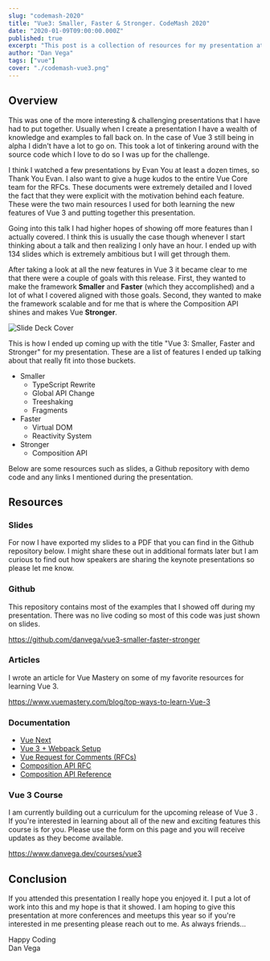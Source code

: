 ```yaml
---
slug: "codemash-2020"
title: "Vue3: Smaller, Faster & Stronger. CodeMash 2020"
date: "2020-01-09T09:00:00.000Z"
published: true
excerpt: "This post is a collection of resources for my presentation at CodeMash 2020."
author: "Dan Vega"
tags: ["vue"]
cover: "./codemash-vue3.png"
---
```


## Overview

This was one of the more interesting & challenging presentations that I have had to put together. Usually when I create a presentation I have a wealth of knowledge and examples to fall back on. In the case of Vue 3 still being in alpha I didn't have a lot to go on. This took a lot of tinkering around with the source code which I love to do so I was up for the challenge.

I think I watched a few presentations by Evan You at least a dozen times, so Thank You Evan. I also want to give a huge kudos to the entire Vue Core team for the RFCs. These documents were extremely detailed and I loved the fact that they were explicit with the motivation behind each feature. These were the two main resources I used for both learning the new features of Vue 3 and putting together this presentation.

Going into this talk I had higher hopes of showing off more features than I actually covered. I think this is usually the case though whenever I start thinking about a talk and then realizing I only have an hour. I ended up with 134 slides which is extremely ambitious but I will get through them.

After taking a look at all the new features in Vue 3 it became clear to me that there were a couple of goals with this release. First, they wanted to make the framework **Smaller** and **Faster** (which they accomplished) and a lot of what I covered aligned with those goals. Second, they wanted to make the framework scalable and for me that is where the Composition API shines and makes Vue **Stronger**.

![Slide Deck Cover](/images/blog/2020/01/09/presentation-cover.png)

This is how I ended up coming up with the title "Vue 3: Smaller, Faster and Stronger" for my presentation. These are a list of features I ended up talking about that really fit into those buckets.

- Smaller
  - TypeScript Rewrite
  - Global API Change
  - Treeshaking
  - Fragments
- Faster
  - Virtual DOM
  - Reactivity System
- Stronger
  - Composition API

Below are some resources such as slides, a Github repository with demo code and any links I mentioned during the presentation.

## Resources

### Slides

For now I have exported my slides to a PDF that you can find in the Github repository below. I might share these out in additional formats later but I am curious to find out how speakers are sharing the keynote presentations so please let me know.

### Github

This repository contains most of the examples that I showed off during my presentation. There was no live coding so most of this code was just shown on slides.

https://github.com/danvega/vue3-smaller-faster-stronger

### Articles

I wrote an article for Vue Mastery on some of my favorite resources for learning Vue 3.

https://www.vuemastery.com/blog/top-ways-to-learn-Vue-3

### Documentation

- [Vue Next](https://github.com/vuejs/vue-next)
- [Vue 3 + Webpack Setup](https://github.com/vuejs/vue-next-webpack-preview)
- [Vue Request for Comments (RFCs)](https://github.com/vuejs/rfcs)
- [Composition API RFC](https://vue-composition-api-rfc.netlify.com/)
- [Composition API Reference](https://vue-composition-api-rfc.netlify.com/api.html)

### Vue 3 Course

I am currently building out a curriculum for the upcoming release of Vue 3 . If you're interested in learning about all of the new and exciting features this course is for you. Please use the form on this page and you will receive updates as they become available.

https://www.danvega.dev/courses/vue3

## Conclusion

If you attended this presentation I really hope you enjoyed it. I put a lot of work into this and my hope is that it showed. I am hoping to give this presentation at more conferences and meetups this year so if you're interested in me presenting please reach out to me. As always friends...

Happy Coding<br/>
Dan Vega
